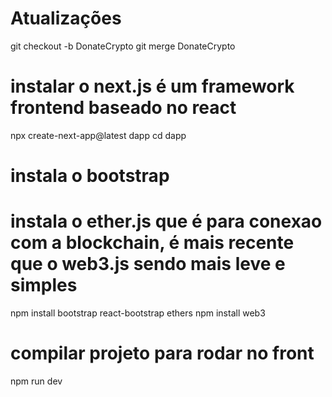 # Atualizações

git checkout -b DonateCrypto
git merge DonateCrypto

# instalar o next.js é um framework frontend baseado no react
npx create-next-app@latest dapp
cd dapp

# instala o bootstrap
# instala o ether.js que é para conexao com a blockchain, é mais recente que o web3.js sendo mais leve e simples
npm install bootstrap react-bootstrap ethers
npm install web3

# compilar projeto para rodar no front
npm run dev
